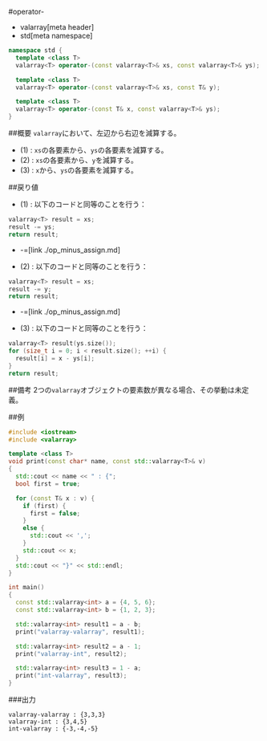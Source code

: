 #operator-
* valarray[meta header]
* std[meta namespace]

```cpp
namespace std {
  template <class T>
  valarray<T> operator-(const valarray<T>& xs, const valarray<T>& ys); // (1)

  template <class T>
  valarray<T> operator-(const valarray<T>& xs, const T& y);            // (2)

  template <class T>
  valarray<T> operator-(const T& x, const valarray<T>& ys);            // (3)
}
```

##概要
`valarray`において、左辺から右辺を減算する。


- (1) : `xs`の各要素から、`ys`の各要素を減算する。
- (2) : `xs`の各要素から、`y`を減算する。
- (3) : `x`から、`ys`の各要素を減算する。


##戻り値
- (1) : 以下のコードと同等のことを行う：

```cpp
valarray<T> result = xs;
result -= ys;
return result;
```
* -=[link ./op_minus_assign.md]


- (2) : 以下のコードと同等のことを行う：

```cpp
valarray<T> result = xs;
result -= y;
return result;
```
* -=[link ./op_minus_assign.md]


- (3) : 以下のコードと同等のことを行う：

```cpp
valarray<T> result(ys.size());
for (size_t i = 0; i < result.size(); ++i) {
  result[i] = x - ys[i];
}
return result;
```


##備考
2つの`valarray`オブジェクトの要素数が異なる場合、その挙動は未定義。


##例
```cpp
#include <iostream>
#include <valarray>

template <class T>
void print(const char* name, const std::valarray<T>& v)
{
  std::cout << name << " : {";
  bool first = true;

  for (const T& x : v) {
    if (first) {
      first = false;
    }
    else {
      std::cout << ',';
    }
    std::cout << x;
  }
  std::cout << "}" << std::endl;
}

int main()
{
  const std::valarray<int> a = {4, 5, 6};
  const std::valarray<int> b = {1, 2, 3};

  std::valarray<int> result1 = a - b;
  print("valarray-valarray", result1);

  std::valarray<int> result2 = a - 1;
  print("valarray-int", result2);

  std::valarray<int> result3 = 1 - a;
  print("int-valarray", result3);
}
```

###出力
```
valarray-valarray : {3,3,3}
valarray-int : {3,4,5}
int-valarray : {-3,-4,-5}
```


